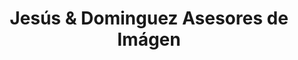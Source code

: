 ---
title: "Jesús & Dominguez Asesores de Imágen"
url: /puerto-de-sagunto/jesus-und-dominguez-asesores-de-imagen/
shop: Friseur
---